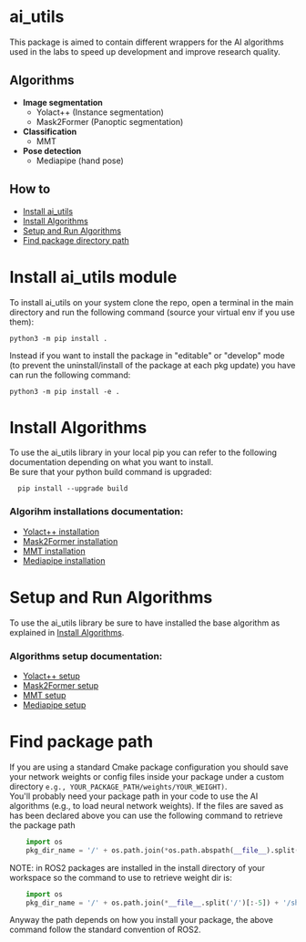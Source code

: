 # ai_utils
This package is aimed to contain different wrappers for the AI algorithms used in the labs to speed up development and 
improve research quality.

## Algorithms
- **Image segmentation**
  - Yolact++ (Instance segmentation)
  - Mask2Former (Panoptic segmentation)
- **Classification**
  - MMT
- **Pose detection** 
  - Mediapipe (hand pose)


## How to
- [Install ai_utils](#install-ai_utils-module)
- [Install Algorithms](#install-algorithms)
- [Setup and Run Algorithms](#setup-and-run-algorithms)
- [Find package directory path](#find-package-path)

# Install ai_utils module 

To install ai_utils on your system clone the repo, open a terminal in the main directory and run the following command (source your virtual env if you use them):
```
python3 -m pip install .
```
Instead if you want to install the package in "editable" or "develop" mode (to prevent the uninstall/install of the package at each pkg update) you have can run the following command:

```
python3 -m pip install -e .
```


# Install Algorithms 
To use the ai_utils library in your local pip you can refer to the following documentation depending on what you want to install. \
Be sure that your python build command is upgraded:
``` commandline
  pip install --upgrade build
```
### Algorihm installations documentation:

- [Yolact++ installation](docs/yolact/yolact_installation.md)
- [Mask2Former installation](docs/mask2former/mask2former_installation.md)
- [MMT installation](docs/mmt/mmt_installation.md)
- [Mediapipe installation](docs/mediapipe/mediapipe_installation.md)

# Setup and Run Algorithms
To use the ai_utils library be sure to have installed the base algorithm as explained in [Install Algorithms](#install-algorithms).

### Algorithms setup documentation:

- [Yolact++ setup](docs/yolact/yolact_setup.md)
- [Mask2Former setup](docs/mask2former/mask2former_setup.md)
- [MMT setup](docs/mmt/mmt_setup.md)
- [Mediapipe setup](docs/mediapipe/mediapipe_setup.md)


# Find package path
If you are using a standard Cmake package configuration you should save your network weights or config files 
inside your package under a custom directory ```e.g., YOUR_PACKAGE_PATH/weights/YOUR_WEIGHT)```. \
You'll probably need your package path in your code to use the AI algorithms (e.g., to load neural network weights).
If the files are saved as has been declared above you can use the following command to retrieve the package path 
``` python
    import os
    pkg_dir_name = '/' + os.path.join(*os.path.abspath(__file__).split('/')[:-2])
```
NOTE: in ROS2 packages are installed in the install directory of your workspace so the command to use to retrieve weight
dir is:
```python
    import os
    pkg_dir_name = '/' + os.path.join(*__file__.split('/')[:-5]) + '/share/PACKAGE_NAME/'
```
Anyway the path depends on how you install your package, the above command follow the standard convention of ROS2.






